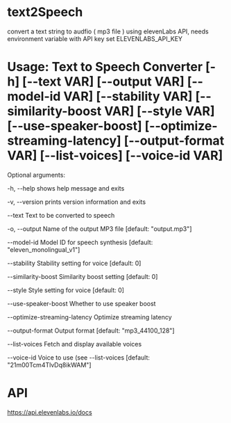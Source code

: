 # text2Speech

convert a text string to audfio ( mp3 file ) using elevenLabs API, needs environment variable with API key set ELEVENLABS_API_KEY


# Usage: Text to Speech Converter [-h] [--text VAR] [--output VAR] [--model-id VAR] [--stability VAR] [--similarity-boost VAR] [--style VAR] [--use-speaker-boost] [--optimize-streaming-latency] [--output-format VAR] [--list-voices] [--voice-id VAR]

Optional arguments:

  -h, --help                    shows help message and exits
  
  -v, --version                 prints version information and exits
  
  --text                        Text to be converted to speech
  
  -o, --output                  Name of the output MP3 file [default: "output.mp3"]
  
  --model-id                    Model ID for speech synthesis [default: "eleven_monolingual_v1"]
  
  --stability                   Stability setting for voice [default: 0]
  
  --similarity-boost            Similarity boost setting [default: 0]
  
  --style                       Style setting for voice [default: 0]
  
  --use-speaker-boost           Whether to use speaker boost
  
  --optimize-streaming-latency  Optimize streaming latency
  
  --output-format               Output format [default: "mp3_44100_128"]
  
  --list-voices                 Fetch and display available voices
  
  --voice-id                    Voice to use (see --list-voices [default: "21m00Tcm4TlvDq8ikWAM"]
  


# API

  https://api.elevenlabs.io/docs
